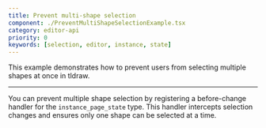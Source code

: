 ```yaml
---
title: Prevent multi-shape selection
component: ./PreventMultiShapeSelectionExample.tsx
category: editor-api
priority: 0
keywords: [selection, editor, instance, state]
---
```


This example demonstrates how to prevent users from selecting multiple shapes at once in tldraw.

---

You can prevent multiple shape selection by registering a before-change handler for the `instance_page_state` type. This handler intercepts selection changes and ensures only one shape can be selected at a time.
